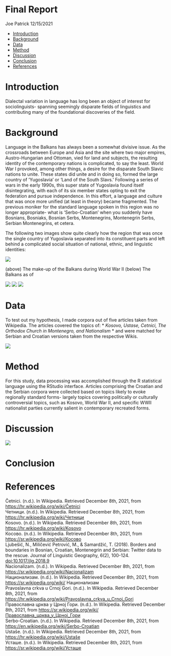 Final Report
================
Joe Patrick
12/15/2021

-   [Introduction](#introduction)
-   [Background](#background)
-   [Data](#data)
-   [Method](#method)
-   [Discussion](#discussion)
-   [Conclusion](#conclusion)
-   [References](#references)

# Introduction

Dialectal variation in language has long been an object of interest for
sociolinguists- spanning seemingly disparate fields of linguistics and
contributing many of the foundational discoveries of the field.

# Background

Language in the Balkans has always been a somewhat divisive issue. As
the crossroads between Europe and Asia and the site where two major
empires, Austro-Hungarian and Ottoman, vied for land and subjects, the
resulting identity of the contemporary nations is complicated, to say
the least. World War I provoked, among other things, a desire for the
disparate South Slavic nations to unite. These states did unite and in
doing so, formed the large country of ‘Yugoslavia’ or ‘Land of the South
Slavs.’ Following a series of wars in the early 1990s, this super state
of Yugoslavia found itself disintegrating, with each of its six member
states opting to exit the federation and pursue independence. In this
effort, a language and culture that was once more unified (at least in
theory) became fragmented. The previous moniker for the standard
language spoken in this region was no longer appropriate- what is
‘Serbo-Croatian’ when you suddenly have Bosnians, Bosniaks, Bosnian
Serbs, Montenegrins, Montenegrin Serbs, Serbian Montenegrins, et cetera.

The following two images show quite clearly how the region that was once
the single country of Yugoslavia separated into its constituent parts
and left behind a complicated social situation of national, ethnic, and
linguistic identities:

<img src="https://www.nam.ac.uk/sites/default/files/2019-06/nam_maps_m20-01.jpg">

(above) The make-up of the Balkans during World War II (below) The
Balkans as of

<img src="https://upload.wikimedia.org/wikipedia/commons/1/18/Serbo_croatian_languages2006_02.png">

<img src="/Users/Joe1/Desktop/wiki_langs.png">

<img src="https://static.cambridge.org/binary/version/id/urn:cambridge.org:id:binary:20190419161038740-0849:S2049754718000094:S2049754718000094_tab2.gif?pub-status=live">

# Data

To test out my hypothesis, I made corpora out of five articles taken
from Wikipedia. The articles covered the topics of: \* *Kosovo, Ustase,
Cetnici, The Orthodox Church in Montenegro, and Nationalism* \* and were
matched for Serbian and Croatian versions taken from the respective
Wikis.

<img src="/Users/Joe1/Desktop/ds_ppttable.png">

# Method

For this study, data processing was accomplished through the R
statistical language using the RStudio interface. Articles comprising
the Croatian and the Serbian corpora were collected based on topics
likely to evoke regionally standard forms- largely topics covering
politically or culturally controversial topics, such as Kosovo, World
War II, and specific WWII nationalist parties currently salient in
contemporary recreated forms.

# Discussion

<img src="/Users/Joe1/Desktop/databcs.png">

# Conclusion

# References

Četnici. (n.d.). In Wikipedia. Retrieved December 8th, 2021, from
<a href="https://hr.wikipedia.org/wiki/Četnici" class="uri">https://hr.wikipedia.org/wiki/Četnici</a>  
Четници. (n.d.). In Wikipedia. Retrieved December 8th, 2021, from
<a href="https://hr.wikipedia.org/wiki/Четници" class="uri">https://hr.wikipedia.org/wiki/Четници</a>  
Kosovo. (n.d.). In Wikipedia. Retrieved December 8th, 2021, from
<https://hr.wikipedia.org/wiki/Kosovo>  
Косово. (n.d.). In Wikipedia. Retrieved December 8th, 2021, from
<a href="https://sr.wikipedia.org/wiki/Косово" class="uri">https://sr.wikipedia.org/wiki/Косово</a>  
Ljubešić, N., Miličević Petrović, M., & Samardžić, T. (2018). Borders
and boundaries in Bosnian, Croatian, Montenegrin and Serbian: Twitter
data to the rescue. Journal of Linguistic Geography, 6(2), 100-124.
<doi:10.1017/jlg.2018.9>  
Nacionalizam. (n.d.). In Wikipedia. Retrieved December 8th, 2021, from
<https://sr.wikipedia.org/wiki/Nacionalizam>  
Национализам. (n.d.). In Wikipedia. Retrieved December 8th, 2021, from
<https://sr.wikipedia.org/wiki/> Национализам  
Pravoslavna crkva u Crnoj Gori. (n.d.). In Wikipedia. Retrieved December
8th, 2021, from
<https://hr.wikipedia.org/wiki/Pravoslavna_crkva_u_Crnoj_Gori>  
Православна црква у Црној Гори. (n.d.). In Wikipedia. Retrieved December
8th, 2021, from
<a href="https://sr.wikipedia.org/wiki/Православна_црква_у_Црној_Гори" class="uri">https://sr.wikipedia.org/wiki/Православна_црква_у_Црној_Гори</a>  
Serbo-Croatian. (n.d.). In Wikipedia. Retrieved December 8th, 2021, from
<https://en.wikipedia.org/wiki/Serbo-Croatian>  
Ustaše. (n.d.). In Wikipedia. Retrieved December 8th, 2021, from
<a href="https://hr.wikipedia.org/wiki/Ustaše" class="uri">https://hr.wikipedia.org/wiki/Ustaše</a>  
Усташе. (n.d.). In Wikipedia. Retrieved December 8th, 2021, from
<a href="https://sr.wikipedia.org/wiki/Усташе" class="uri">https://sr.wikipedia.org/wiki/Усташе</a>
